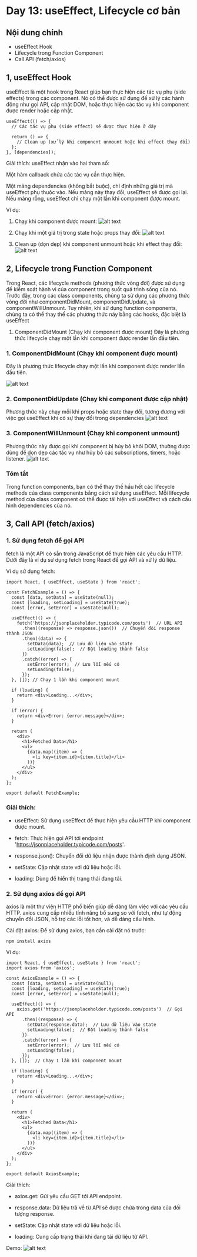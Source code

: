 # Day 13: useEffect, Lifecycle cơ bản
## Nội dung chính
- useEffect Hook
- Lifecycle trong Function Component
- Call API (fetch/axios)

## 1, useEffect Hook
useEffect là một hook trong React giúp bạn thực hiện các tác vụ phụ (side effects) trong các component. Nó có thể được sử dụng để xử lý các hành động như gọi API, cập nhật DOM, hoặc thực hiện các tác vụ khi component được render hoặc cập nhật.

```
useEffect(() => {
  // Các tác vụ phụ (side effect) sẽ được thực hiện ở đây

  return () => {
    // Clean up (xử lý khi component unmount hoặc khi effect thay đổi)
  };
}, [dependencies]);

```

Giải thích:
useEffect nhận vào hai tham số:

Một hàm callback chứa các tác vụ cần thực hiện.

Một mảng dependencies (không bắt buộc), chỉ định những giá trị mà useEffect phụ thuộc vào. Nếu mảng này thay đổi, useEffect sẽ được gọi lại. Nếu mảng rỗng, useEffect chỉ chạy một lần khi component được mount.

Ví dụ:
1. Chạy khi component được mount:
![alt text](./screen-shots/image.png)

2. Chạy khi một giá trị trong state hoặc props thay đổi:
![alt text](./screen-shots/image-1.png)
3. Clean up (dọn dẹp) khi component unmount hoặc khi effect thay đổi:
![alt text](./screen-shots/image-2.png)

## 2, Lifecycle trong Function Component
Trong React, các lifecycle methods (phương thức vòng đời) được sử dụng để kiểm soát hành vi của component trong suốt quá trình sống của nó. Trước đây, trong các class components, chúng ta sử dụng các phương thức vòng đời như componentDidMount, componentDidUpdate, và componentWillUnmount. Tuy nhiên, khi sử dụng function components, chúng ta có thể thay thế các phương thức này bằng các hooks, đặc biệt là useEffect
1. ComponentDidMount (Chạy khi component được mount)
Đây là phương thức lifecycle chạy một lần khi component được render lần đầu tiên.

### 1. ComponentDidMount (Chạy khi component được mount)
Đây là phương thức lifecycle chạy một lần khi component được render lần đầu tiên.

![alt text](./screen-shots/image-3.png)

### 2. ComponentDidUpdate (Chạy khi component được cập nhật)
Phương thức này chạy mỗi khi props hoặc state thay đổi, tương đương với việc gọi useEffect khi có sự thay đổi trong dependencies
![alt text](./screen-shots/image-4.png)

### 3. ComponentWillUnmount (Chạy khi component unmount)
Phương thức này được gọi khi component bị hủy bỏ khỏi DOM, thường được dùng để dọn dẹp các tác vụ như hủy bỏ các subscriptions, timers, hoặc listener.
![alt text](./screen-shots/image-5.png)

### Tóm tắt
Trong function components, bạn có thể thay thế hầu hết các lifecycle methods của class components bằng cách sử dụng useEffect. Mỗi lifecycle method của class component có thể được tái hiện với useEffect và cách cấu hình dependencies của nó.

## 3, Call API (fetch/axios)
### 1. Sử dụng fetch để gọi API
fetch là một API có sẵn trong JavaScript để thực hiện các yêu cầu HTTP. Dưới đây là ví dụ sử dụng fetch trong React để gọi API và xử lý dữ liệu.

Ví dụ sử dụng fetch:

```
import React, { useEffect, useState } from 'react';

const FetchExample = () => {
  const [data, setData] = useState(null);
  const [loading, setLoading] = useState(true);
  const [error, setError] = useState(null);

  useEffect(() => {
    fetch('https://jsonplaceholder.typicode.com/posts')  // URL API
      .then((response) => response.json())  // Chuyển đổi response thành JSON
      .then((data) => {
        setData(data);  // Lưu dữ liệu vào state
        setLoading(false);  // Đặt loading thành false
      })
      .catch((error) => {
        setError(error);  // Lưu lỗi nếu có
        setLoading(false);
      });
  }, []); // Chạy 1 lần khi component mount

  if (loading) {
    return <div>Loading...</div>;
  }

  if (error) {
    return <div>Error: {error.message}</div>;
  }

  return (
    <div>
      <h1>Fetched Data</h1>
      <ul>
        {data.map((item) => (
          <li key={item.id}>{item.title}</li>
        ))}
      </ul>
    </div>
  );
};

export default FetchExample;

```

### Giải thích:
- useEffect: Sử dụng useEffect để thực hiện yêu cầu HTTP khi component được mount.

- fetch: Thực hiện gọi API tới endpoint 'https://jsonplaceholder.typicode.com/posts'.

- response.json(): Chuyển đổi dữ liệu nhận được thành định dạng JSON.

- setState: Cập nhật state với dữ liệu hoặc lỗi.

- loading: Dùng để hiển thị trạng thái đang tải.

### 2. Sử dụng axios để gọi API
axios là một thư viện HTTP phổ biến giúp dễ dàng làm việc với các yêu cầu HTTP. axios cung cấp nhiều tính năng bổ sung so với fetch, như tự động chuyển đổi JSON, hỗ trợ các lỗi tốt hơn, và dễ dàng cấu hình.

Cài đặt axios:
Để sử dụng axios, bạn cần cài đặt nó trước:

```
npm install axios
```

Ví dụ: 
```
import React, { useEffect, useState } from 'react';
import axios from 'axios';

const AxiosExample = () => {
  const [data, setData] = useState(null);
  const [loading, setLoading] = useState(true);
  const [error, setError] = useState(null);

  useEffect(() => {
    axios.get('https://jsonplaceholder.typicode.com/posts')  // Gọi API
      .then((response) => {
        setData(response.data);  // Lưu dữ liệu vào state
        setLoading(false);  // Đặt loading thành false
      })
      .catch((error) => {
        setError(error);  // Lưu lỗi nếu có
        setLoading(false);
      });
  }, []);  // Chạy 1 lần khi component mount

  if (loading) {
    return <div>Loading...</div>;
  }

  if (error) {
    return <div>Error: {error.message}</div>;
  }

  return (
    <div>
      <h1>Fetched Data</h1>
      <ul>
        {data.map((item) => (
          <li key={item.id}>{item.title}</li>
        ))}
      </ul>
    </div>
  );
};

export default AxiosExample;

```

Giải thích:
- axios.get: Gửi yêu cầu GET tới API endpoint.

- response.data: Dữ liệu trả về từ API sẽ được chứa trong data của đối tượng response.

- setState: Cập nhật state với dữ liệu hoặc lỗi.

- loading: Cung cấp trạng thái khi đang tải dữ liệu từ API.


Demo: 
![alt text](./screen-shots/image-6.png)
